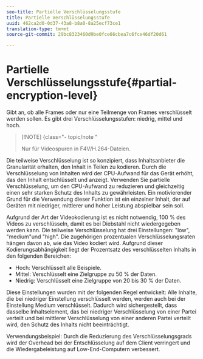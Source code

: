 ```yaml
---
seo-title: Partielle Verschlüsselungsstufe
title: Partielle Verschlüsselungsstufe
uuid: 462ca2d0-0d37-43a8-b8a0-8a25ecf73ce1
translation-type: tm+mt
source-git-commit: 29bc8323460d9be0fce66cbea7c6fce46df20d61

---
```



# Partielle Verschlüsselungsstufe{#partial-encryption-level}

Gibt an, ob alle Frames oder nur eine Teilmenge von Frames verschlüsselt werden sollen. Es gibt drei Verschlüsselungsstufen: niedrig, mittel und hoch.

>[!NOTE] {class=&quot;- topic/note &quot;
>
>Nur für Videospuren in F4V/H.264-Dateien.

Die teilweise Verschlüsselung ist so konzipiert, dass Inhaltsanbieter die Granularität erhalten, den Inhalt in Teilen zu kodieren. Durch die Verschlüsselung von Inhalten wird der CPU-Aufwand für das Gerät erhöht, das den Inhalt entschlüsselt und anzeigt. Verwenden Sie partielle Verschlüsselung, um den CPU-Aufwand zu reduzieren und gleichzeitig einen sehr starken Schutz des Inhalts zu gewährleisten. Ein motivierender Grund für die Verwendung dieser Funktion ist ein einzelner Inhalt, der auf Geräten mit niedriger, mittlerer und hoher Leistung abspielbar sein soll.

Aufgrund der Art der Videokodierung ist es nicht notwendig, 100 % des Videos zu verschlüsseln, damit es bei Diebstahl nicht wiedergegeben werden kann. Die teilweise Verschlüsselung hat drei Einstellungen: &quot;low&quot;, &quot;medium&quot;und &quot;high&quot;. Die zugehörigen prozentualen Verschlüsselungsraten hängen davon ab, wie das Video kodiert wird. Aufgrund dieser Kodierungsabhängigkeit liegt der Prozentsatz des verschlüsselten Inhalts in den folgenden Bereichen:

* Hoch: Verschlüsselt alle Beispiele.
* Mittel: Verschlüsselt eine Zielgruppe zu 50 % der Daten.
* Niedrig: Verschlüsselt eine Zielgruppe von 20 bis 30 % der Daten.

Diese Einstellungen wurden mit der folgenden Regel entwickelt: Alle Inhalte, die bei niedriger Einstellung verschlüsselt werden, werden auch bei der Einstellung Medium verschlüsselt. Dadurch wird sichergestellt, dass dasselbe Inhaltselement, das bei niedriger Verschlüsselung von einer Partei verteilt und bei mittlerer Verschlüsselung von einer anderen Partei verteilt wird, den Schutz des Inhalts nicht beeinträchtigt.

Verwendungsbeispiel: Durch die Reduzierung des Verschlüsselungsgrads wird der Overhead bei der Entschlüsselung auf dem Client verringert und die Wiedergabeleistung auf Low-End-Computern verbessert.
